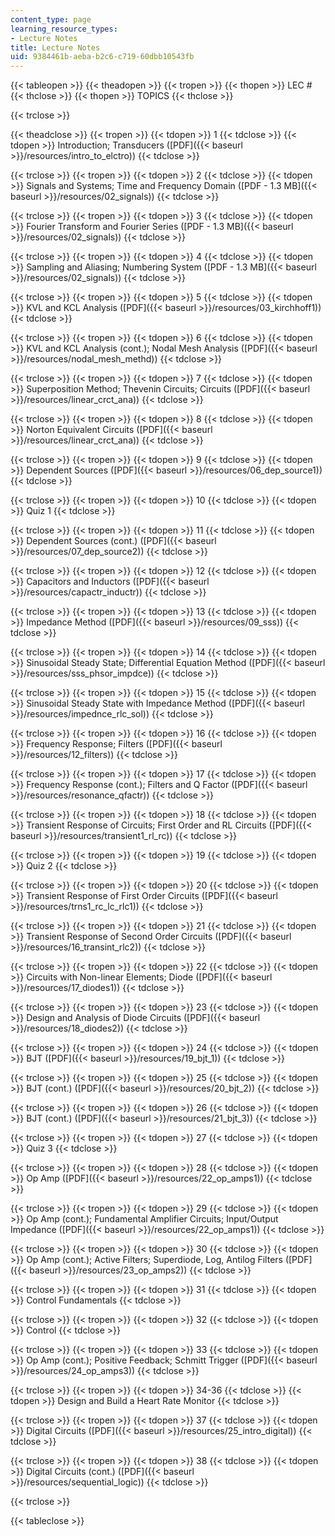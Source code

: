 ```yaml
---
content_type: page
learning_resource_types:
- Lecture Notes
title: Lecture Notes
uid: 9384461b-aeba-b2c6-c719-60dbb10543fb
---
```


{{< tableopen >}}
{{< theadopen >}}
{{< tropen >}}
{{< thopen >}}
LEC #
{{< thclose >}}
{{< thopen >}}
TOPICS
{{< thclose >}}

{{< trclose >}}

{{< theadclose >}}
{{< tropen >}}
{{< tdopen >}}
1
{{< tdclose >}}
{{< tdopen >}}
Introduction; Transducers ([PDF]({{< baseurl >}}/resources/intro_to_elctro))
{{< tdclose >}}

{{< trclose >}}
{{< tropen >}}
{{< tdopen >}}
2
{{< tdclose >}}
{{< tdopen >}}
Signals and Systems; Time and Frequency Domain ([PDF - 1.3 MB]({{< baseurl >}}/resources/02_signals))
{{< tdclose >}}

{{< trclose >}}
{{< tropen >}}
{{< tdopen >}}
3
{{< tdclose >}}
{{< tdopen >}}
Fourier Transform and Fourier Series ([PDF - 1.3 MB]({{< baseurl >}}/resources/02_signals))
{{< tdclose >}}

{{< trclose >}}
{{< tropen >}}
{{< tdopen >}}
4
{{< tdclose >}}
{{< tdopen >}}
Sampling and Aliasing; Numbering System ([PDF - 1.3 MB]({{< baseurl >}}/resources/02_signals))
{{< tdclose >}}

{{< trclose >}}
{{< tropen >}}
{{< tdopen >}}
5
{{< tdclose >}}
{{< tdopen >}}
KVL and KCL Analysis ([PDF]({{< baseurl >}}/resources/03_kirchhoff1))
{{< tdclose >}}

{{< trclose >}}
{{< tropen >}}
{{< tdopen >}}
6
{{< tdclose >}}
{{< tdopen >}}
KVL and KCL Analysis (cont.); Nodal Mesh Analysis ([PDF]({{< baseurl >}}/resources/nodal_mesh_methd))
{{< tdclose >}}

{{< trclose >}}
{{< tropen >}}
{{< tdopen >}}
7
{{< tdclose >}}
{{< tdopen >}}
Superposition Method; Thevenin Circuits; Circuits ([PDF]({{< baseurl >}}/resources/linear_crct_ana))
{{< tdclose >}}

{{< trclose >}}
{{< tropen >}}
{{< tdopen >}}
8
{{< tdclose >}}
{{< tdopen >}}
Norton Equivalent Circuits ([PDF]({{< baseurl >}}/resources/linear_crct_ana))
{{< tdclose >}}

{{< trclose >}}
{{< tropen >}}
{{< tdopen >}}
9
{{< tdclose >}}
{{< tdopen >}}
Dependent Sources ([PDF]({{< baseurl >}}/resources/06_dep_source1))
{{< tdclose >}}

{{< trclose >}}
{{< tropen >}}
{{< tdopen >}}
10
{{< tdclose >}}
{{< tdopen >}}
Quiz 1
{{< tdclose >}}

{{< trclose >}}
{{< tropen >}}
{{< tdopen >}}
11
{{< tdclose >}}
{{< tdopen >}}
Dependent Sources (cont.) ([PDF]({{< baseurl >}}/resources/07_dep_source2))
{{< tdclose >}}

{{< trclose >}}
{{< tropen >}}
{{< tdopen >}}
12
{{< tdclose >}}
{{< tdopen >}}
Capacitors and Inductors ([PDF]({{< baseurl >}}/resources/capactr_inductr))
{{< tdclose >}}

{{< trclose >}}
{{< tropen >}}
{{< tdopen >}}
13
{{< tdclose >}}
{{< tdopen >}}
Impedance Method ([PDF]({{< baseurl >}}/resources/09_sss))
{{< tdclose >}}

{{< trclose >}}
{{< tropen >}}
{{< tdopen >}}
14
{{< tdclose >}}
{{< tdopen >}}
Sinusoidal Steady State; Differential Equation Method ([PDF]({{< baseurl >}}/resources/sss_phsor_impdce))
{{< tdclose >}}

{{< trclose >}}
{{< tropen >}}
{{< tdopen >}}
15
{{< tdclose >}}
{{< tdopen >}}
Sinusoidal Steady State with Impedance Method ([PDF]({{< baseurl >}}/resources/impednce_rlc_sol))
{{< tdclose >}}

{{< trclose >}}
{{< tropen >}}
{{< tdopen >}}
16
{{< tdclose >}}
{{< tdopen >}}
Frequency Response; Filters ([PDF]({{< baseurl >}}/resources/12_filters))
{{< tdclose >}}

{{< trclose >}}
{{< tropen >}}
{{< tdopen >}}
17
{{< tdclose >}}
{{< tdopen >}}
Frequency Response (cont.); Filters and Q Factor ([PDF]({{< baseurl >}}/resources/resonance_qfactr))
{{< tdclose >}}

{{< trclose >}}
{{< tropen >}}
{{< tdopen >}}
18
{{< tdclose >}}
{{< tdopen >}}
Transient Response of Circuits; First Order and RL Circuits ([PDF]({{< baseurl >}}/resources/transient1_rl_rc))
{{< tdclose >}}

{{< trclose >}}
{{< tropen >}}
{{< tdopen >}}
19
{{< tdclose >}}
{{< tdopen >}}
Quiz 2
{{< tdclose >}}

{{< trclose >}}
{{< tropen >}}
{{< tdopen >}}
20
{{< tdclose >}}
{{< tdopen >}}
Transient Response of First Order Circuits ([PDF]({{< baseurl >}}/resources/trns1_rc_lc_rlc1))
{{< tdclose >}}

{{< trclose >}}
{{< tropen >}}
{{< tdopen >}}
21
{{< tdclose >}}
{{< tdopen >}}
Transient Response of Second Order Circuits ([PDF]({{< baseurl >}}/resources/16_transint_rlc2))
{{< tdclose >}}

{{< trclose >}}
{{< tropen >}}
{{< tdopen >}}
22
{{< tdclose >}}
{{< tdopen >}}
Circuits with Non-linear Elements; Diode ([PDF]({{< baseurl >}}/resources/17_diodes1))
{{< tdclose >}}

{{< trclose >}}
{{< tropen >}}
{{< tdopen >}}
23
{{< tdclose >}}
{{< tdopen >}}
Design and Analysis of Diode Circuits ([PDF]({{< baseurl >}}/resources/18_diodes2))
{{< tdclose >}}

{{< trclose >}}
{{< tropen >}}
{{< tdopen >}}
24
{{< tdclose >}}
{{< tdopen >}}
BJT ([PDF]({{< baseurl >}}/resources/19_bjt_1))
{{< tdclose >}}

{{< trclose >}}
{{< tropen >}}
{{< tdopen >}}
25
{{< tdclose >}}
{{< tdopen >}}
BJT (cont.) ([PDF]({{< baseurl >}}/resources/20_bjt_2))
{{< tdclose >}}

{{< trclose >}}
{{< tropen >}}
{{< tdopen >}}
26
{{< tdclose >}}
{{< tdopen >}}
BJT (cont.) ([PDF]({{< baseurl >}}/resources/21_bjt_3))
{{< tdclose >}}

{{< trclose >}}
{{< tropen >}}
{{< tdopen >}}
27
{{< tdclose >}}
{{< tdopen >}}
Quiz 3
{{< tdclose >}}

{{< trclose >}}
{{< tropen >}}
{{< tdopen >}}
28
{{< tdclose >}}
{{< tdopen >}}
Op Amp ([PDF]({{< baseurl >}}/resources/22_op_amps1))
{{< tdclose >}}

{{< trclose >}}
{{< tropen >}}
{{< tdopen >}}
29
{{< tdclose >}}
{{< tdopen >}}
Op Amp (cont.); Fundamental Amplifier Circuits; Input/Output Impedance ([PDF]({{< baseurl >}}/resources/22_op_amps1))
{{< tdclose >}}

{{< trclose >}}
{{< tropen >}}
{{< tdopen >}}
30
{{< tdclose >}}
{{< tdopen >}}
Op Amp (cont.); Active Filters; Superdiode, Log, Antilog Filters ([PDF]({{< baseurl >}}/resources/23_op_amps2))
{{< tdclose >}}

{{< trclose >}}
{{< tropen >}}
{{< tdopen >}}
31
{{< tdclose >}}
{{< tdopen >}}
Control Fundamentals
{{< tdclose >}}

{{< trclose >}}
{{< tropen >}}
{{< tdopen >}}
32
{{< tdclose >}}
{{< tdopen >}}
Control
{{< tdclose >}}

{{< trclose >}}
{{< tropen >}}
{{< tdopen >}}
33
{{< tdclose >}}
{{< tdopen >}}
Op Amp (cont.); Positive Feedback; Schmitt Trigger ([PDF]({{< baseurl >}}/resources/24_op_amps3))
{{< tdclose >}}

{{< trclose >}}
{{< tropen >}}
{{< tdopen >}}
34-36
{{< tdclose >}}
{{< tdopen >}}
Design and Build a Heart Rate Monitor
{{< tdclose >}}

{{< trclose >}}
{{< tropen >}}
{{< tdopen >}}
37
{{< tdclose >}}
{{< tdopen >}}
Digital Circuits ([PDF]({{< baseurl >}}/resources/25_intro_digital))
{{< tdclose >}}

{{< trclose >}}
{{< tropen >}}
{{< tdopen >}}
38
{{< tdclose >}}
{{< tdopen >}}
Digital Circuits (cont.) ([PDF]({{< baseurl >}}/resources/sequential_logic))
{{< tdclose >}}

{{< trclose >}}

{{< tableclose >}}